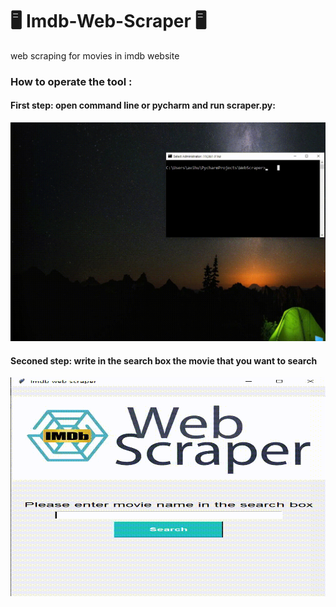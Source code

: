 # 🖥️ Imdb-Web-Scraper 🖥️
web scraping for movies in imdb website

### How to operate the tool : 
#### First step: open command line or pycharm and run scraper.py:
  <img src="gif instruction/First step.gif" width="600" height="350" >
  
#### Seconed step: write in the search box the movie that you want to search
  <img src="gif instruction/Second step.gif" width="600" height="350" >

